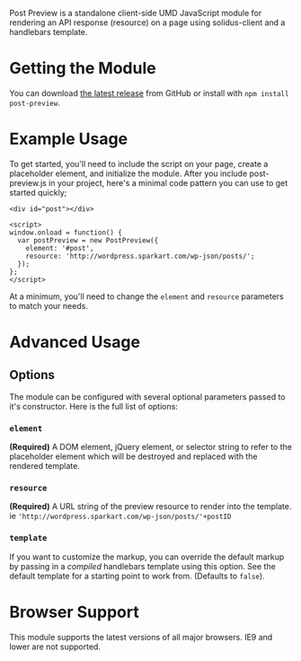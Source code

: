 Post Preview is a standalone client-side UMD JavaScript module for rendering an API response (resource) on a page using solidus-client and a handlebars template.

# Getting the Module
You can download [the latest release](https://github.com/blocks/post-preview/releases) from GitHub or install with `npm install post-preview`.

# Example Usage
To get started, you'll need to include the script on your page, create a placeholder element, and initialize the module. After you include post-preview.js in your project, here's a minimal code pattern you can use to get started quickly;

```
<div id="post"></div>
```


```
<script>
window.onload = function() {
  var postPreview = new PostPreview({
    element: '#post',
    resource: 'http://wordpress.sparkart.com/wp-json/posts/';
  });
};
</script>
```

At a minimum, you'll need to change the `element` and `resource` parameters to match your needs.

# Advanced Usage

## Options
The module can be configured with several optional parameters passed to it's constructor. Here is the full list of options:

### `element`
**(Required)** A DOM element, jQuery element, or selector string to refer to the placeholder element which will be destroyed and replaced with the rendered template.

### `resource`
**(Required)** A URL string of the preview resource to render into the template. ie  `'http://wordpress.sparkart.com/wp-json/posts/'+postID`

### `template`
If you want to customize the markup, you can override the default markup by passing in a *compiled* handlebars template using this option. See the default template for a starting point to work from. (Defaults to `false`).

# Browser Support
This module supports the latest versions of all major browsers. IE9 and lower are not supported.
